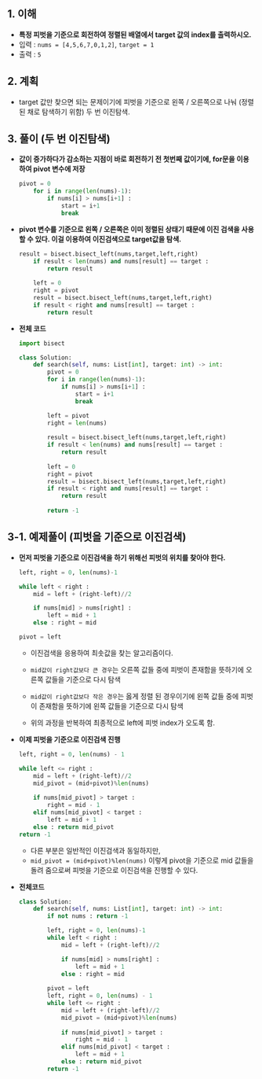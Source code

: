 ## 1. 이해
* __특정 피벗을 기준으로 회전하여 정렬된 배열에서 target 값의 index를 출력하시오.__
* 입력 : ```nums = [4,5,6,7,0,1,2]```, ```target = 1```
* 출력 : ```5```

## 2. 계획
* target 값만 찾으면 되는 문제이기에 피벗을 기준으로 왼쪽 / 오른쪽으로 나눠 (정렬된 채로 탐색하기 위함) 두 번 이진탐색.

## 3. 풀이 (두 번 이진탐색)

* __값이 증가하다가 감소하는 지점이 바로 회전하기 전 첫번째 값이기에, for문을 이용하여 pivot 변수에 저장__

    ```python
    pivot = 0
        for i in range(len(nums)-1):
            if nums[i] > nums[i+1] : 
                start = i+1
                break
    ```

* __pivot 변수를 기준으로 왼쪽 / 오른쪽은 이미 정렬된 상태기 때문에 이진 검색을 사용할 수 있다. 이걸 이용하여 이진검색으로 target값을 탐색.__

    ```python
    result = bisect.bisect_left(nums,target,left,right)
        if result < len(nums) and nums[result] == target :
            return result
        
        left = 0
        right = pivot
        result = bisect.bisect_left(nums,target,left,right)
        if result < right and nums[result] == target :
            return result
    ```

* __전체 코드__

    ```python
    import bisect

    class Solution:
        def search(self, nums: List[int], target: int) -> int:
            pivot = 0
            for i in range(len(nums)-1):
                if nums[i] > nums[i+1] : 
                    start = i+1
                    break

            left = pivot
            right = len(nums)
            
            result = bisect.bisect_left(nums,target,left,right)
            if result < len(nums) and nums[result] == target :
                return result
            
            left = 0
            right = pivot
            result = bisect.bisect_left(nums,target,left,right)
            if result < right and nums[result] == target :
                return result
            
            return -1
    ```

## 3-1. 예제풀이 (피벗을 기준으로 이진검색)
* __먼저 피벗을 기준으로 이진검색을 하기 위해선 피벗의 위치를 찾아야 한다.__
    ```python
    left, right = 0, len(nums)-1
    
    while left < right :
        mid = left + (right-left)//2

        if nums[mid] > nums[right] :
            left = mid + 1
        else : right = mid
    
    pivot = left
    ```
    * 이진검색을 응용하여 최솟값을 찾는 알고리즘이다.

    * ```mid값이 right값보다 큰 경우```는 오른쪽 값들 중에 피벗이 존재함을 뜻하기에 오른쪽 값들을 기준으로 다시 탐색

    * ```mid값이 right값보다 작은 경우```는 옳게 정렬 된 경우이기에 왼쪽 값들 중에 피벗이 존재함을 뜻하기에 왼쪽 값들을 기준으로 다시 탐색

    * 위의 과정을 반복하여 최종적으로 left에 피벗 index가 오도록 함.

* __이제 피벗을 기준으로 이진검색 진행__
    ```python
    left, right = 0, len(nums) - 1

    while left <= right :
        mid = left + (right-left)//2
        mid_pivot = (mid+pivot)%len(nums)
        
        if nums[mid_pivot] > target :
            right = mid - 1
        elif nums[mid_pivot] < target :
            left = mid + 1
        else : return mid_pivot
    return -1
    ```
    * 다른 부분은 일반적인 이진검색과 동일하지만,
    * ```mid_pivot = (mid+pivot)%len(nums)``` 이렇게 pivot을 기준으로 mid 값들을 돌려 줌으로써 피벗을 기준으로 이진검색을 진행할 수 있다.

* __전체코드__

    ```python
    class Solution:
        def search(self, nums: List[int], target: int) -> int:
            if not nums : return -1

            left, right = 0, len(nums)-1
            while left < right :
                mid = left + (right-left)//2

                if nums[mid] > nums[right] :
                    left = mid + 1
                else : right = mid
            
            pivot = left
            left, right = 0, len(nums) - 1
            while left <= right :
                mid = left + (right-left)//2
                mid_pivot = (mid+pivot)%len(nums)
                
                if nums[mid_pivot] > target :
                    right = mid - 1
                elif nums[mid_pivot] < target :
                    left = mid + 1
                else : return mid_pivot
            return -1
    ```